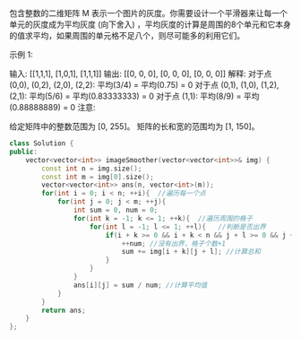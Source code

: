 包含整数的二维矩阵 M 表示一个图片的灰度。你需要设计一个平滑器来让每一个单元的灰度成为平均灰度 (向下舍入) ，平均灰度的计算是周围的8个单元和它本身的值求平均，如果周围的单元格不足八个，则尽可能多的利用它们。

示例 1:

输入:
[[1,1,1],
 [1,0,1],
 [1,1,1]]
输出:
[[0, 0, 0],
 [0, 0, 0],
 [0, 0, 0]]
解释:
对于点 (0,0), (0,2), (2,0), (2,2): 平均(3/4) = 平均(0.75) = 0
对于点 (0,1), (1,0), (1,2), (2,1): 平均(5/6) = 平均(0.83333333) = 0
对于点 (1,1): 平均(8/9) = 平均(0.88888889) = 0
注意:

给定矩阵中的整数范围为 [0, 255]。
矩阵的长和宽的范围均为 [1, 150]。

```cpp
class Solution {
public:
    vector<vector<int>> imageSmoother(vector<vector<int>>& img) {
        const int n = img.size();
        const int m = img[0].size();
        vector<vector<int>> ans(n, vector<int>(m));
        for(int i = 0; i < n; ++i){  //遍历每一个点
            for(int j = 0; j < m; ++j){
                int sum = 0, num = 0;
                for(int k = -1; k <= 1; ++k){  //遍历周围的格子
                    for(int l = -1; l <= 1; ++l){   //判断是否出界
                        if(i + k >= 0 && i + k < n && j + l >= 0 && j + l < m){
                            ++num; //没有出界，格子个数+1
                            sum += img[i + k][j + l]; //计算总和
                        }
                    }
                }
                ans[i][j] = sum / num; //计算平均值
            }
        }
        return ans;
    }
};
```

